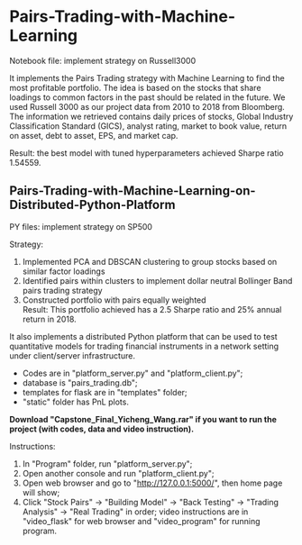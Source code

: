 # Pairs-Trading-with-Machine-Learning

Notebook file: implement strategy on Russell3000  

It implements the Pairs Trading strategy with Machine Learning to find the most profitable portfolio. 
The idea is based on the stocks that share loadings to common factors in the past should be related in the future.
We used Russell 3000 as our project data from 2010 to 2018 from Bloomberg. 
The information we retrieved contains daily prices of stocks, Global Industry Classification Standard (GICS), analyst rating, market to book value, return on asset, debt to asset, EPS, and market cap.  

Result: the best model with tuned hyperparameters achieved Sharpe ratio 1.54559.

## Pairs-Trading-with-Machine-Learning-on-Distributed-Python-Platform

PY files: implement strategy on SP500  

Strategy:
1. Implemented PCA and DBSCAN clustering to group stocks based on similar factor loadings  
2. Identified pairs within clusters to implement dollar neutral Bollinger Band pairs trading strategy  
3. Constructed portfolio with pairs equally weighted  
Result: This portfolio achieved has a 2.5 Sharpe ratio and 25% annual return in 2018.  

It also implements a distributed Python platform that can be used to test quantitative models for trading financial instruments in a network setting under client/server infrastructure. 

* Codes are in "platform_server.py" and "platform_client.py"; 
* database is "pairs_trading.db"; 
* templates for flask are in "templates" folder; 
* "static" folder has PnL plots.

**Download "Capstone_Final_Yicheng_Wang.rar" if you want to run the project (with codes, data and video instruction).**

Instructions:
1. In "Program" folder, run "platform_server.py";
2. Open another console and run "platform_client.py";
3. Open web browser and go to "http://127.0.0.1:5000/", then home page will show;
4. Click "Stock Pairs" -> "Building Model" -> "Back Testing" -> "Trading Analysis" -> "Real Trading" in order;
video instructions are in "video_flask" for web browser and "video_program" for running program.
